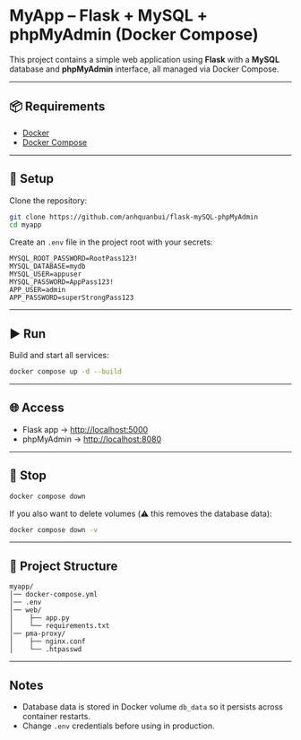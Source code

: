 # MyApp – Flask + MySQL + phpMyAdmin (Docker Compose)

This project contains a simple web application using **Flask** with a **MySQL** database and **phpMyAdmin** interface, all managed via Docker Compose.

---

## 📦 Requirements
- [Docker](https://docs.docker.com/get-docker/)
- [Docker Compose](https://docs.docker.com/compose/)

---

## 🚀 Setup

Clone the repository:
```bash
git clone https://github.com/anhquanbui/flask-mySQL-phpMyAdmin
cd myapp
```

Create an `.env` file in the project root with your secrets:
```env
MYSQL_ROOT_PASSWORD=RootPass123!
MYSQL_DATABASE=mydb
MYSQL_USER=appuser
MYSQL_PASSWORD=AppPass123!
APP_USER=admin
APP_PASSWORD=superStrongPass123
```

---

## ▶️ Run

Build and start all services:
```bash
docker compose up -d --build
```

---

## 🌐 Access

- Flask app → [http://localhost:5000](http://localhost:5000)  
- phpMyAdmin → [http://localhost:8080](http://localhost:8080)  

---

## 🛑 Stop
```bash
docker compose down
```

If you also want to delete volumes (⚠️ this removes the database data):
```bash
docker compose down -v
```

---

## 📂 Project Structure
```
myapp/
│── docker-compose.yml
│── .env
│── web/
│    ├── app.py
│    └── requirements.txt
│── pma-proxy/
│    ├── nginx.conf
│    └── .htpasswd
```

---

## Notes
- Database data is stored in Docker volume `db_data` so it persists across container restarts.
- Change `.env` credentials before using in production.
